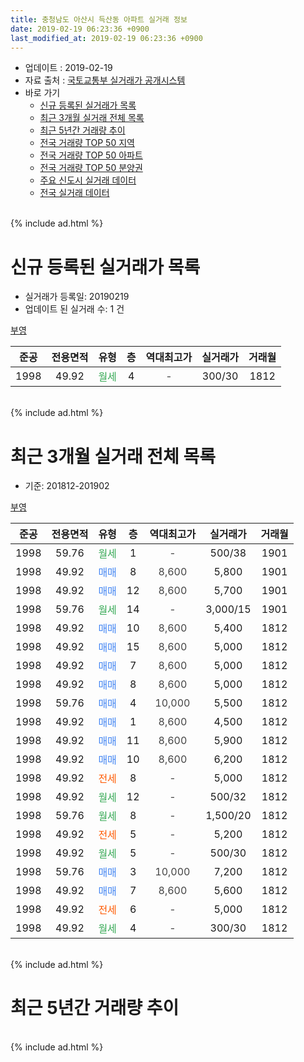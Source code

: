 ```yaml
---
title: 충청남도 아산시 득산동 아파트 실거래 정보
date: 2019-02-19 06:23:36 +0900
last_modified_at: 2019-02-19 06:23:36 +0900
---
```


* 업데이트 : 2019-02-19
* 자료 출처 : [국토교통부 실거래가 공개시스템](http://rt.molit.go.kr)
* 바로 가기
    * [신규 등록된 실거래가 목록](#신규-등록된-실거래가-목록)
    * [최근 3개월 실거래 전체 목록](#최근-3개월-실거래-전체-목록)
    * [최근 5년간 거래량 추이](#최근-5년간-거래량-추이)
    * [전국 거래량 TOP 50 지역](https://ayogom.github.io/apt-trade-info/최근-3개월-전국에서-가장-거래가-많이-발생한-지역)
    * [전국 거래량 TOP 50 아파트](https://ayogom.github.io/apt-trade-info/최근-3개월-전국에서-가장-거래가-많이-발생한-아파트)
    * [전국 거래량 TOP 50 분양권](https://ayogom.github.io/apt-trade-info/최근-3개월-전국에서-가장-거래가-많이-발생한-분양권)
    * [주요 신도시 실거래 데이터](https://ayogom.github.io/apt-trade-info/주요-신도시)
    * [전국 실거래 데이터](https://ayogom.github.io/apt-trade-info/전국)
<br>
{% include ad.html %}
<br>

# 신규 등록된 실거래가 목록
* 실거래가 등록일: 20190219
* 업데이트 된 실거래 수: 1 건


[부영](https://search.naver.com/search.naver?query=%EC%B6%A9%EC%B2%AD%EB%82%A8%EB%8F%84+%EC%95%84%EC%82%B0%EC%8B%9C+%EB%93%9D%EC%82%B0%EB%8F%99+%EB%B6%80%EC%98%81)

|준공|전용면적|유형|층|역대최고가|실거래가|거래월|
|:---:|:---:|:---:|:---:|:---:|:---:|:---:|
|1998|49.92|<span style="color:#34a853">월세</span>|4|<span style="color:#444444">-</span>|300/30|1812|


<br>
{% include ad.html %}
<br>

# 최근 3개월 실거래 전체 목록
* 기준: 201812-201902


[부영](https://search.naver.com/search.naver?query=%EC%B6%A9%EC%B2%AD%EB%82%A8%EB%8F%84+%EC%95%84%EC%82%B0%EC%8B%9C+%EB%93%9D%EC%82%B0%EB%8F%99+%EB%B6%80%EC%98%81)

|준공|전용면적|유형|층|역대최고가|실거래가|거래월|
|:---:|:---:|:---:|:---:|:---:|:---:|:---:|
|1998|59.76|<span style="color:#34a853">월세</span>|1|<span style="color:#444444">-</span>|500/38|1901|
|1998|49.92|<span style="color:#4285f3">매매</span>|8|<span style="color:#444444">8,600</span>|5,800|1901|
|1998|49.92|<span style="color:#4285f3">매매</span>|12|<span style="color:#444444">8,600</span>|5,700|1901|
|1998|59.76|<span style="color:#34a853">월세</span>|14|<span style="color:#444444">-</span>|3,000/15|1901|
|1998|49.92|<span style="color:#4285f3">매매</span>|10|<span style="color:#444444">8,600</span>|5,400|1812|
|1998|49.92|<span style="color:#4285f3">매매</span>|15|<span style="color:#444444">8,600</span>|5,000|1812|
|1998|49.92|<span style="color:#4285f3">매매</span>|7|<span style="color:#444444">8,600</span>|5,000|1812|
|1998|49.92|<span style="color:#4285f3">매매</span>|8|<span style="color:#444444">8,600</span>|5,000|1812|
|1998|59.76|<span style="color:#4285f3">매매</span>|4|<span style="color:#444444">10,000</span>|5,500|1812|
|1998|49.92|<span style="color:#4285f3">매매</span>|1|<span style="color:#444444">8,600</span>|4,500|1812|
|1998|49.92|<span style="color:#4285f3">매매</span>|11|<span style="color:#444444">8,600</span>|5,900|1812|
|1998|49.92|<span style="color:#4285f3">매매</span>|10|<span style="color:#444444">8,600</span>|6,200|1812|
|1998|49.92|<span style="color:#ff5a00">전세</span>|8|<span style="color:#444444">-</span>|5,000|1812|
|1998|49.92|<span style="color:#34a853">월세</span>|12|<span style="color:#444444">-</span>|500/32|1812|
|1998|59.76|<span style="color:#34a853">월세</span>|8|<span style="color:#444444">-</span>|1,500/20|1812|
|1998|49.92|<span style="color:#ff5a00">전세</span>|5|<span style="color:#444444">-</span>|5,200|1812|
|1998|49.92|<span style="color:#34a853">월세</span>|5|<span style="color:#444444">-</span>|500/30|1812|
|1998|59.76|<span style="color:#4285f3">매매</span>|3|<span style="color:#444444">10,000</span>|7,200|1812|
|1998|49.92|<span style="color:#4285f3">매매</span>|7|<span style="color:#444444">8,600</span>|5,600|1812|
|1998|49.92|<span style="color:#ff5a00">전세</span>|6|<span style="color:#444444">-</span>|5,000|1812|
|1998|49.92|<span style="color:#34a853">월세</span>|4|<span style="color:#444444">-</span>|300/30|1812|


<br>
{% include ad.html %}
<br>

# 최근 5년간 거래량 추이


<div style="width:100%;">
    <canvas id="deal_progress" height="200"></canvas>
</div>

<script>
new Chart(document.getElementById("deal_progress"), {
    type: 'line',
    data: {
        labels: ['201402','201403','201404','201405','201406','201407','201408','201409','201410','201411','201412','201501','201502','201503','201504','201505','201506','201507','201508','201509','201510','201511','201512','201601','201602','201603','201604','201605','201606','201607','201608','201609','201610','201611','201612','201701','201702','201703','201704','201705','201706','201707','201708','201709','201710','201711','201712','201801','201802','201803','201804','201805','201806','201807','201808','201809','201810','201811','201812','201901','201902'],
        datasets: [{
            label: '매매',
            pointRadius: 1,
            data: [21, 11, 6, 1, 1, 4, 3, 3, 1, 4, 3, 5, 2, 6, 9, 17, 13, 9, 6, 4, 4, 15, 5, 8, 11, 7, 7, 9, 5, 6, 8, 3, 6, 4, 3, 5, 4, 5, 5, 10, 16, 9, 5, 5, 6, 4, 6, 3, 1, 13, 4, 1, 2, 2, 2, 5, 6, 3, 10, 2, 0],
            borderColor: "rgba(255, 201, 14, 1)",
            backgroundColor: "rgba(255, 201, 14, 0.5)",
            fill: false,
            lineTension: 0
        },{
            label: '전월세',
            pointRadius: 1,
            data: [5, 11, 8, 5, 3, 4, 0, 4, 2, 5, 1, 9, 4, 12, 5, 6, 9, 7, 5, 5, 4, 7, 4, 3, 5, 7, 7, 3, 1, 5, 5, 5, 9, 1, 3, 2, 6, 2, 3, 2, 2, 3, 10, 7, 3, 5, 1, 6, 2, 3, 5, 2, 8, 4, 4, 4, 2, 4, 7, 2, 0],
            borderColor: "rgba(0, 141, 185, 1)",
            backgroundColor: "rgba(0, 141, 185, 0.5)",
            fill: false,
            lineTension: 0
        }
        ]
    },
    options: {
        responsive: true,
        title: {
            display: false
        },
        tooltips: {
            mode: 'index',
            intersect: false
        },
        hover: {
            mode: 'nearest',
            intersect: true
        },
        scales: {
            xAxes: [{
                display: true,
                scaleLabel: {
                    display: true,
                    labelString: '년/월'
                }
            }],
            yAxes: [{
                display: true,
                ticks: {
                    suggestedMin: 0,
                },
                scaleLabel: {
                    display: true,
                    labelString: '실거래 수'
                }
            }]
        }
    }
});

</script>


<br>
{% include ad.html %}
<br>

